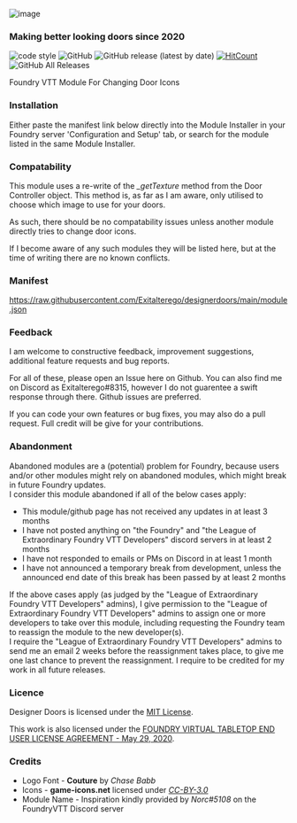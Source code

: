 ![image](https://user-images.githubusercontent.com/12241468/99018302-a4a83d80-2551-11eb-9a4b-32853b7302c2.png)
### Making better looking doors since 2020

![code style](https://img.shields.io/badge/code%20style-air--bnb-brightgreen?style=flat-square)
![GitHub](https://img.shields.io/github/license/exitalterego/designerdoors?color=bright%20green&style=flat-square)
![GitHub release (latest by date)](https://img.shields.io/github/v/release/exitalterego/designerdoors?color=bright%20green&style=flat-square)
[![HitCount](http://hits.dwyl.com/exitalterego/designerdoors.svg)](http://hits.dwyl.com/exitalterego/designerdoors)
![GitHub All Releases](https://img.shields.io/github/downloads/exitalterego/designerdoors/total?color=bright%20green&style=flat-square)

Foundry VTT Module For Changing Door Icons

### Installation
Either paste the manifest link below directly into the Module Installer in your Foundry server 'Configuration and Setup' tab, or search for the module listed in the same Module Installer.

### Compatability
This module uses a re-write of the *\_getTexture* method from the Door Controller object. This method is, as far as I am aware, only utilised to choose which image to use for your doors.

As such, there should be no compatability issues unless another module directly tries to change door icons.

If I become aware of any such modules they will be listed here, but at the time of writing there are no known conflicts.

### Manifest
https://raw.githubusercontent.com/Exitalterego/designerdoors/main/module.json

### Feedback
I am welcome to constructive feedback, improvement suggestions, additional feature requests and bug reports.

For all of these, please open an Issue here on Github. You can also find me on Discord as Exitalterego#8315, however I do not guarentee a swift response through there. Github issues are preferred.

If you can code your own features or bug fixes, you may also do a pull request. Full credit will be give for your contributions. 

### Abandonment
Abandoned modules are a (potential) problem for Foundry, because users and/or other modules might rely on abandoned modules, which might break in future Foundry updates.<br>
I consider this module abandoned if all of the below cases apply:
<ul>
  <li>This module/github page has not received any updates in at least 3 months</li>
  <li>I have not posted anything on "the Foundry" and "the League of Extraordinary Foundry VTT Developers" discord servers in at least 2 months</li>
  <li>I have not responded to emails or PMs on Discord in at least 1 month</li>
  <li>I have not announced a temporary break from development, unless the announced end date of this break has been passed by at least 2 months</li>
</ul>
If the above cases apply (as judged by the "League of Extraordinary Foundry VTT Developers" admins), I give permission to the "League of Extraordinary Foundry VTT Developers" admins to assign one or more developers to take over this module, including requesting the Foundry team to reassign the module to the new developer(s).<br>
I require the "League of Extraordinary Foundry VTT Developers" admins to send me an email 2 weeks before the reassignment takes place, to give me one last chance to prevent the reassignment.
I require to be credited for my work in all future releases.

### Licence
Designer Doors is licensed under the [MIT License](https://github.com/Exitalterego/designerdoors/blob/main/LICENSE).

This work is also licensed under the [FOUNDRY VIRTUAL TABLETOP END USER LICENSE AGREEMENT - May 29, 2020](https://foundryvtt.com/article/license/).


### Credits
* Logo Font - **Couture** by *Chase Babb*
* Icons - **game-icons.net** licensed under *[CC-BY-3.0](https://creativecommons.org/licenses/by/3.0/)*
* Module Name - Inspiration kindly provided by *Norc#5108* on the FoundryVTT Discord server
